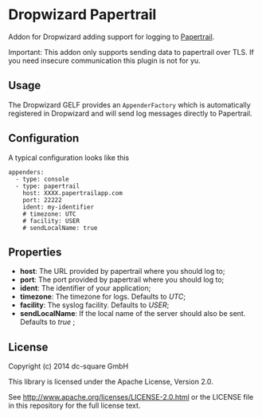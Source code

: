 Dropwizard Papertrail
=====================

Addon for Dropwizard adding support for logging to [Papertrail](https://papertrailapp.com).

Important: This addon only supports sending data to papertrail over TLS. If you need insecure communication this plugin is not for yu.


Usage
-----

The Dropwizard GELF provides an `AppenderFactory` which is automatically registered in Dropwizard and will send log
messages directly to Papertrail.


Configuration
-------------

A typical configuration looks like this

    appenders:
      - type: console
      - type: papertrail
        host: XXXX.papertrailapp.com
        port: 22222
        ident: my-identifier
        # timezone: UTC
        # facility: USER
        # sendLocalName: true


Properties
----------

* **host**: The URL provided by papertrail where you should log to;
* **port**: The port provided by papertrail where you should log to;
* **ident**: The identifier of your application;
* **timezone**: The timezone for logs. Defaults to *UTC*;
* **facility**: The syslog facility. Defaults to *USER*;
* **sendLocalName**: If the local name of the server should also be sent. Defaults to *true* ;




License
-------

Copyright (c) 2014 dc-square GmbH

This library is licensed under the Apache License, Version 2.0.

See http://www.apache.org/licenses/LICENSE-2.0.html or the LICENSE file in this repository for the full license text.
